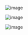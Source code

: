 ![image](https://user-images.githubusercontent.com/68145571/192548205-fada9be3-c33e-45ec-a425-903881eb88c0.png)

![image](https://user-images.githubusercontent.com/68145571/192548284-88343027-e495-40a8-a360-c99d5f7db17c.png)

![image](https://user-images.githubusercontent.com/68145571/192741608-9548279c-585c-4811-b5f4-413c8bd130f6.png)
